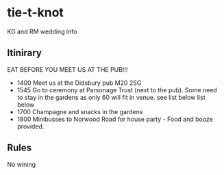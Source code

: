 # tie-t-knot
KG and RM wedding info



## Itinirary

EAT BEFORE YOU MEET US AT THE PUB!!!

- 1400 Meet us at the Didsbury pub M20 2SG
- 1545 Go to ceremony at Parsonage Trust (next to the pub).  Some need to stay in the gardens as only 60 will fit in venue. see list below list below
- 1700 Champagne and snacks in the gardens
- 1800 Minibusses to Norwood Road for house party - Food and booze provided.

## Rules
No wining
